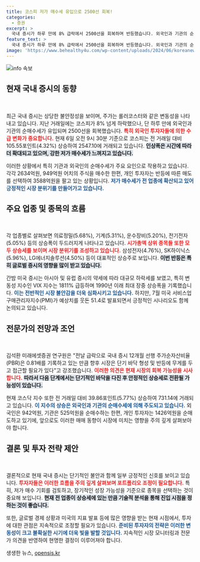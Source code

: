 ```yaml
---
title: 코스피 저가 매수세 유입으로 2500선 회복!
categories:
  - 증권
excerpt: >
  국내 증시가 하루 만에 8% 급락에서 2500선을 회복하며 반등했습니다. 외국인과 기관의 순매수가 지수를 끌어올리는 가운데, 주요 업종이 모두 상승세를 보이고 있습니다. 전문가들은 저가 매수 기회로 접근할 것을 권장합니다.
feature_text: >
  국내 증시가 하루 만에 8% 급락에서 2500선을 회복하며 반등했습니다. 외국인과 기관의 순매수가 지수를 끌어올리는 가운데, 주요 업종이 모두 상승세를 보이고 있습니다. 전문가들은 저가 매수 기회로 접근할 것을 권장합니다.
image: 'https://www.behealthy4u.com/wp-content/uploads/2024/06/koreanews.jpg'
---
```


<p><img src="https://www.behealthy4u.com/wp-content/uploads/2024/06/koreanews.jpg" alt="info 속보" /></p>

<h2 data-ke-size="size26">현재 국내 증시의 동향</h2>

<p data-ke-size="size16">&nbsp;</p> 

<p>최근 국내 증시는 상당한 불안정성을 보이며, 주가는 롤러코스터와 같은 변동성을 나타내고 있습니다. 지난 거래일에는 코스피가 8% 넘게 하락했으나, 단 하루 만에 외국인과 기관의 순매수세가 유입되며 2500선을 회복했습니다. <b><span style="color: #ee2323;">특히 외국인 투자자들에 의한 수급 변화가 중요합니다.</span></b> 현재 6일 오전 9시 30분 기준으로 코스피는 전 거래일 대비 105.55포인트(4.32%) 상승하여 2547.10에 거래되고 있습니다. <b><span style="background-color: #21538527;">인상폭은 시간에 따라 더 확대되고 있으며, 강한 저가 매수세가 느껴지고 있습니다.</span></b></p>

<p>이러한 상황에서 특히 기관과 외국인의 순매수세가 주요 요인으로 작용하고 있습니다. 각각 2634억원, 949억원 어치의 주식을 매수한 한편, 개인 투자자는 반등에 따른 매도를 선택하여 3588억원을 팔고 있는 상황입니다. <b><span style="color: #1a5490;">저가 매수세가 전 업종에 확산되고 있어 긍정적인 시장 분위기를 만들어가고 있습니다.</span></b></p>

<h2 data-ke-size="size26">주요 업종 및 종목의 흐름</h2>

<p data-ke-size="size16">&nbsp;</p> 

<p>각 업종별로 살펴보면 의료정밀(5.68%), 기계(5.31%), 운수장비(5.20%), 전기전자(5.05%) 등의 상승폭이 두드러지게 나타나고 있습니다. <b><span style="color: #ee2323;">시가총액 상위 종목들 또한 모두 상승세를 보이며 시장 분위기를 조성하고 있습니다.</span></b> 삼성전자(4.76%), SK하이닉스(5.96%), LG에너지솔루션(4.50%) 등이 대표적인 상승주로 보입니다. <b><span style="background-color: #21538527;">이번 반등은 특히 글로벌 증시의 영향을 많이 받고 있습니다.</span></b></p>

<p>간밤 미국 증시는 아시아 및 유럽 증시의 약세에 따라 대규모 하락세를 보였고, 특히 변동성 지수인 VIX 지수는 1811% 급등하며 1990년 이래 최대 장중 상승폭을 기록했습니다. <b><span style="color: #1a5490;">이는 전반적인 시장 불안감을 더욱 심화시키고 있습니다.</span></b> 하지만, 7월 미국 서비스업 구매관리자지수(PMI)가 예상치를 웃돈 51.4로 발표되면서 긍정적인 시나리오도 함께 논의되고 있습니다.</p>

<h2 data-ke-size="size26">전문가의 전망과 조언</h2>

<p data-ke-size="size16">&nbsp;</p> 

<p>김석환 미래에셋증권 연구원은 "전날 급락으로 국내 증시 12개월 선행 주가순자산비율(PBR)은 0.81배를 기록하고 있는 만큼 향후 시장은 단기 바닥 형성 및 반등에 무게를 두고 접근할 필요가 있다"고 강조했습니다. <b><span style="color: #ee2323;">이러한 의견은 현재 시장의 회복 가능성을 시사합니다.</span></b> <b><span style="background-color: #21538527;">따라서 다음 단계에서는 단기적인 바닥을 다진 후 안정적인 상승세로 전환될 가능성이 있습니다.</span></b></p>

<p>현재 코스닥 지수 또한 전 거래일 대비 39.86포인트(5.77%) 상승하여 731.14에 거래되고 있습니다. <b><span style="color: #1a5490;">이 지수의 상승은 외국인과 기관의 순매수세에 의해 주도되고 있습니다.</span></b> 외국인은 942억원, 기관은 525억원을 순매수하는 한편, 개인 투자자는 1426억원을 순매도하고 있기에, 앞으로도 이러한 매매 동향이 시장에 미치는 영향을 주의 깊게 살펴보아야 합니다.</p>

<h2 data-ke-size="size26">결론 및 투자 전략 제안</h2>

<p data-ke-size="size16">&nbsp;</p> 

<p>결론적으로 현재 국내 증시는 단기적인 불안과 함께 일부 긍정적인 신호를 보이고 있습니다. <b><span style="color: #ee2323;">투자자들은 이러한 흐름을 주의 깊게 살펴보며 포트폴리오 조정이 필요합니다.</span></b> 특히, 저가 매수 기회를 검토하고, 장기적인 성장 가능성을 기준으로 종목을 선택하는 것이 중요해 보입니다. <b><span style="background-color: #21538527;">현재 전 업종이 상승세에 있는 만큼 기술적 분석을 통해 진입 시점을 정하는 것이 좋습니다.</span></b></p>

<p>또한, 글로벌 경제 상황과 미국의 지표 발표 등에 많은 영향을 받는 현재 시점에서, 투자에 대한 관점은 지속적으로 조정할 필요가 있습니다. <b><span style="color: #1a5490;">준비된 투자자의 전략은 이러한 변동성이 크고 불확실한 시기에 더욱 빛을 발할 것입니다.</span></b> 지속적인 시장 모니터링과 전문가 의견을 반영하여 현명한 결정이 이루어져야 합니다.</p>
생생한 뉴스, <a href="https://opensis.kr" rel="dofollow">opensis.kr</a>


